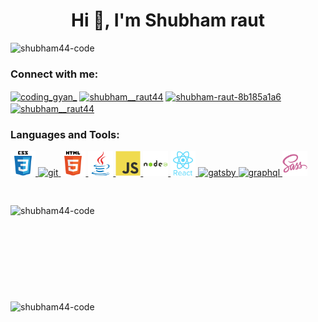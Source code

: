 <h1 align="center">Hi 👋, I'm Shubham raut</h1>
<p align="left"> <img src="https://komarev.com/ghpvc/?username=shubham44-code&label=Profile%20views&color=0e75b6&style=flat" alt="shubham44-code" /> </p>

<h3 align="left">Connect with me:</h3>
<p align="left">
<a href="https://codepen.io/coding_gyan_" target="blank"><img align="center" src="https://cdn.jsdelivr.net/npm/simple-icons@3.0.1/icons/codepen.svg" alt="coding_gyan_" height="30" width="40" /></a>
<a href="https://twitter.com/shubham__raut44" target="blank"><img align="center" src="https://cdn.jsdelivr.net/npm/simple-icons@3.0.1/icons/twitter.svg" alt="shubham__raut44" height="30" width="40" /></a>
<a href="https://linkedin.com/in/shubham-raut-8b185a1a6" target="blank"><img align="center" src="https://cdn.jsdelivr.net/npm/simple-icons@3.0.1/icons/linkedin.svg" alt="shubham-raut-8b185a1a6" height="30" width="40" /></a>
<a href="https://instagram.com/shubham__raut44" target="blank"><img align="center" src="https://cdn.jsdelivr.net/npm/simple-icons@3.0.1/icons/instagram.svg" alt="shubham__raut44" height="30" width="40" /></a>
</p>

<h3 align="left">Languages and Tools:</h3>
<p align="left"> <a href="https://www.w3schools.com/css/" target="_blank"> <img src="https://raw.githubusercontent.com/devicons/devicon/master/icons/css3/css3-original-wordmark.svg" alt="css3" width="40" height="40"/> </a> <a href="https://git-scm.com/" target="_blank"> <img src="https://www.vectorlogo.zone/logos/git-scm/git-scm-icon.svg" alt="git" width="40" height="40"/> </a> <a href="https://www.w3.org/html/" target="_blank"> <img src="https://raw.githubusercontent.com/devicons/devicon/master/icons/html5/html5-original-wordmark.svg" alt="html5" width="40" height="40"/> </a> <a href="https://www.java.com" target="_blank"> <img src="https://raw.githubusercontent.com/devicons/devicon/master/icons/java/java-original.svg" alt="java" width="40" height="40"/> </a> <a href="https://developer.mozilla.org/en-US/docs/Web/JavaScript" target="_blank"> <img src="https://raw.githubusercontent.com/devicons/devicon/master/icons/javascript/javascript-original.svg" alt="javascript" width="40" height="40"/> </a> <a href="https://nodejs.org" target="_blank"> <img src="https://raw.githubusercontent.com/devicons/devicon/master/icons/nodejs/nodejs-original-wordmark.svg" alt="nodejs" width="40" height="40"/> </a> <a href="https://reactjs.org/" target="_blank"> <img src="https://raw.githubusercontent.com/devicons/devicon/master/icons/react/react-original-wordmark.svg" alt="react" width="40" height="40"/> </a> 
<a href="https://www.gatsbyjs.com/" target="_blank" rel="noreferrer"> <img src="https://www.vectorlogo.zone/logos/gatsbyjs/gatsbyjs-icon.svg" alt="gatsby" width="40" height="40"/> </a> <a href="https://graphql.org" target="_blank" rel="noreferrer"> <img src="https://www.vectorlogo.zone/logos/graphql/graphql-icon.svg" alt="graphql" width="40" height="40"/> </a> <a href="https://sass-lang.com" target="_blank" rel="noreferrer"> <img src="https://raw.githubusercontent.com/devicons/devicon/master/icons/sass/sass-original.svg" alt="sass" width="40" height="40"/> </a></p>

<p><img align="left" style="display: block;margin-top: 30px"  src="https://github-readme-stats.vercel.app/api/top-langs?username=shubham44-code&show_icons=true&locale=en&layout=compact" alt="shubham44-code" width="400"/></p>
<br />
<br />
<br />
<br />
<br />
<br />
<br />
<br />
<br />
<p>&nbsp;<img align="center" style="display: block" src="https://github-readme-stats.vercel.app/api?username=shubham44-code&show_icons=true&locale=en" alt="shubham44-code" width="400" /></p>
